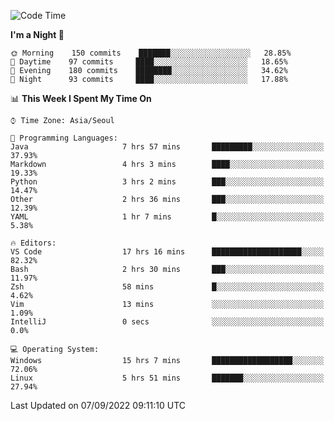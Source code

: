 <!--START_SECTION:waka-->
![Code Time](http://img.shields.io/badge/Code%20Time-1%2C409%20hrs%2038%20mins-blue)

**I'm a Night 🦉** 

```text
🌞 Morning    150 commits    ███████░░░░░░░░░░░░░░░░░░   28.85% 
🌆 Daytime    97 commits     ████░░░░░░░░░░░░░░░░░░░░░   18.65% 
🌃 Evening    180 commits    ████████░░░░░░░░░░░░░░░░░   34.62% 
🌙 Night      93 commits     ████░░░░░░░░░░░░░░░░░░░░░   17.88%

```


📊 **This Week I Spent My Time On** 

```text
⌚︎ Time Zone: Asia/Seoul

💬 Programming Languages: 
Java                     7 hrs 57 mins       █████████░░░░░░░░░░░░░░░░   37.93% 
Markdown                 4 hrs 3 mins        ████░░░░░░░░░░░░░░░░░░░░░   19.33% 
Python                   3 hrs 2 mins        ███░░░░░░░░░░░░░░░░░░░░░░   14.47% 
Other                    2 hrs 36 mins       ███░░░░░░░░░░░░░░░░░░░░░░   12.39% 
YAML                     1 hr 7 mins         █░░░░░░░░░░░░░░░░░░░░░░░░   5.38%

🔥 Editors: 
VS Code                  17 hrs 16 mins      ████████████████████░░░░░   82.32% 
Bash                     2 hrs 30 mins       ███░░░░░░░░░░░░░░░░░░░░░░   11.97% 
Zsh                      58 mins             █░░░░░░░░░░░░░░░░░░░░░░░░   4.62% 
Vim                      13 mins             ░░░░░░░░░░░░░░░░░░░░░░░░░   1.09% 
IntelliJ                 0 secs              ░░░░░░░░░░░░░░░░░░░░░░░░░   0.0%

💻 Operating System: 
Windows                  15 hrs 7 mins       ██████████████████░░░░░░░   72.06% 
Linux                    5 hrs 51 mins       ███████░░░░░░░░░░░░░░░░░░   27.94%

```


 Last Updated on 07/09/2022 09:11:10 UTC
<!--END_SECTION:waka-->
